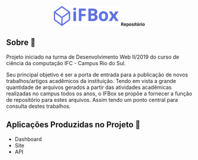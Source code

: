 <p align="center">
  <img src="./dashboard/src/assets/img/logo-ifbox.png">
  <small style="margin: 0 0 0 2px">
    <b>Repositório</b>
  </small>
</p>

## Sobre 👾
Projeto iniciado na turma de Desenvolvimento Web II/2019 do curso de ciência da computação IFC - Campus Rio do Sul. 

Seu principal objetivo é ser a porta de entrada para a publicação de novos trabalhos/artigos acadêmicos da instituição. Tendo em vista a grande quantidade de arquivos gerados a partir das atividades acadêmicas realizadas no campus todos os anos, o IFBox se propõe a fornecer a função de repositório para estes arquivos. Assim tendo um ponto central para consulta destes trabalhos.

## Aplicações Produzidas no Projeto 🔨
- Dashboard
- Site
- API
